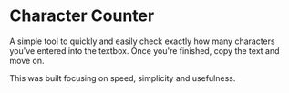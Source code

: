 # Character Counter

A simple tool to quickly and easily check exactly how many characters you've entered into the textbox. Once you're finished, copy the text and move on.

This was built focusing on speed, simplicity and usefulness.
